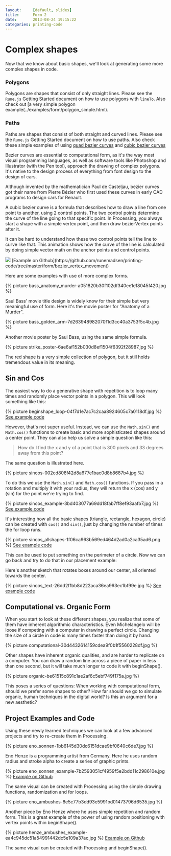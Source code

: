 ```yaml
---
layout:     [default, slides]
title:      Form 2
date:       2013-08-24 19:15:22
categories: printing-code
---
```


Complex shapes
==============

Now that we know about basic shapes, we'll look at generating some more complex shapes in code.

### Polygons

Polygons are shapes that consist of only straight lines. Please see the `Rune.js` Getting Started document on how to use polygons with `lineTo`. Also check out [a very simple polygon example(../examples/form/polygon_simple.html).

### Paths

Paths are shapes that consist of both straight and curved lines. Please see the `Rune.js` Getting Started document on how to use paths. Also check these simple examples of using [quad bezier curves](../examples/form/path_curve_quad.html) and [cubic bezier curves](../examples/form/path_curve_cubic.html)

Bezier curves are essential to computational form, as it's the way most visual programming languages, as well as software tools like Photoshop and Illustrator (with the Pen tool), approach the drawing of complex polygons. It's native to the design process of everything from font design to the design of cars.

Although invented by the mathematician Paul de Casteljau, bezier curves got their name from Pierre Bézier who first used these curves in early CAD programs to design cars for Renault.

A cubic bezier curve is a formula that describes how to draw a line from one point to another, using 2 control points. The two control points determine the curve of the line going to that specific point. In Processing, you always start a shape with a simple vertex point, and then draw bezierVertex points after it.

It can be hard to understand how these two control points tell the line to curve like that. This animation shows how the curve of the line is calculated by doing simple vector math on the anchor points and control points.

<img src="http://assets.runemadsen.com/bezier_movement.gif"  />
[Example on Github](https://github.com/runemadsen/printing-code/tree/master/form/bezier_vertex_movement)

Here are some examples with use of more complex forms.

{% picture bass_anatomy_murder-a051820b30f102df340ee1e18045f420.jpg %}

Saul Bass' movie title design is widely know for their simple but very meaningful use of form. Here it's the movie poster for "Anatomy of a Murder".

{% picture bass_golden_arm-7d263948982070f1d3cc40a3753f5c4b.jpg %}

Another movie poster by Saul Bass, using the same simple formula.

{% picture strike_poster-6ae6af152b030d8ef1504f6392f28987.jpg %}

The red shape is a very simple collection of polygon, but it still holds tremendous value in its meaning. 


Sin and Cos
-----------

The easiest way to do a generative shape with repetition is to loop many times and randomly place vector points in a polygon. This will look something like this:

{% picture beginshape_loop-04f7d1e7ac7c2caa8924605c7a0118df.jpg %}
[See example code](../examples/form/polygon_random.html)

However, that's not super useful. Instead, we can use the `Math.sin()` and `Math.cos()` functions to create basic and more sophisticated shapes around a center point. They can also help us solve a simple question like this:

<blockquote >
How do I find the x and y of a point that is 300 pixels and 33 degrees away from this point?
</blockquote>

The same question is illustrated here.

{% picture sincos-002cd808f42d8a677e1bac0d8b8687b4.jpg %}

To do this we use the `Math.sin()` and `Math.cos()` functions. If you pass in a rotation and multiply it with your radius, they will return the x (cos) and y (sin) for the point we're trying to find.

{% picture sincos_example-3bd403077a69dd18fab7ff8ef93aafb7.jpg %}
[See example code](../examples/form/sincos.html)

It's interesting how all the basic shapes (triangle, rectangle, hexagon, circle) can be created with `cos()` and `sin()`, just by changing the number of times the for loop runs.

{% picture sincos_allshapes-1f06ca963b569ed464d2ad0a2ca35ad6.png %}
[See example code](../examples/form/polygon_sincos.html)

This can be used to put something on the perimeter of a circle. Now we can go back and try to do that in our placement example:

Here's another sketch that rotates boxes around our center, all oriented towards the center.

{% picture sincos_text-26dd2f1bb8d222aca36ea963ec1bf99e.jpg %}
[See example code](../examples/form/sincos_rotation.html)


Computational vs. Organic Form
------------------------------

When you start to look at these different shapes, you realize that some of them have inherent algorithmic characteristics. Even Michelangelo will be loose if competing with a computer in drawing a perfect circle. Changing the size of a circle in code is many times faster than doing it by hand. 

{% picture computational-30d4432614159cdea9f0b1f5560228df.jpg %}

Other shapes have inherent organic qualities, and are harder to replicate on a computer. You can draw a random line across a piece of paper in less than one second, but it will take much longer to code it with beginShape(). 

{% picture organic-be61515c891c1ae2af6c5ebf749f175a.jpg %}

This poses a series of questions: When working with computational form, should we prefer some shapes to other? How far should we go to simulate organic, human techniques in the digital world? Is this an argument for a new aesthetic?


Project Examples and Code
-------------------------

Using these newly learned techniques we can look at a few advanced projects and try to re-create them in Processing.

{% picture eno_sonnen-1bb6145d30dc6151dcae9bf0640c6de7.jpg %}

Eno Henze is a programming artist from Germany. Here he uses random radius and stroke alpha to create a series of graphic prints.

{% picture eno_sonnen_example-7b2593051cf4959f5e2bdd11c298610e.jpg %}
[Example on Github](https://github.com/runemadsen/printing-code/tree/master/form/henze_sonnen_example)

The same visual can be created with Processing using the simple drawing functions, randomization and for loops.
    
{% picture eno_ambushes-8e5c77b3dd93e5991bd01473796d6535.jpg %}

Another piece by Eno Henze where he uses simple repetition and random form. This is a great example of the power of using random positioning with vertex points within beginShape().

{% picture henze_ambushes_example-ea4c945dc51a54991442dc5e109a37ac.jpg %}
[Example on Github](https://github.com/runemadsen/printing-code/tree/master/form/henze_ambushes_example)

The same visual can be created with Processing and beginShape().